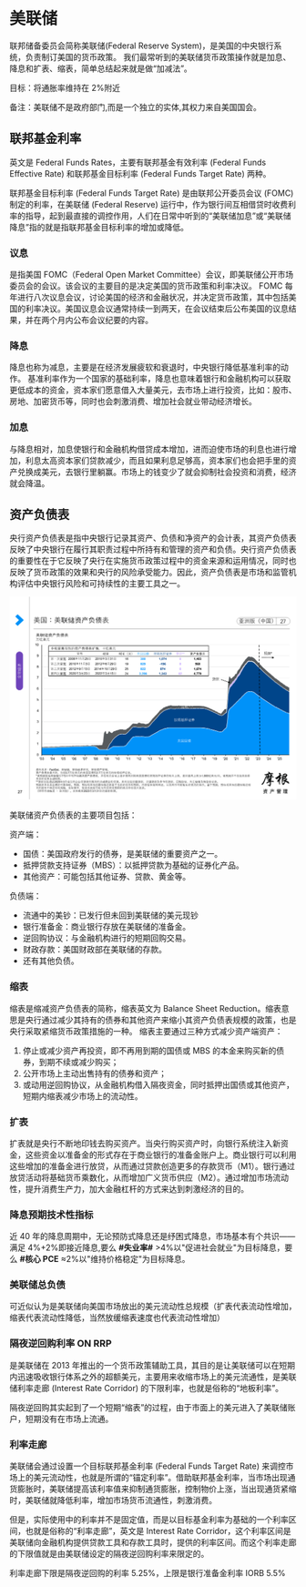 # 美联储

联邦储备委员会简称美联储(Federal Reserve System)，是美国的中央银行系统，负责制订美国的货币政策。
我们最常听到的美联储货币政策操作就是加息、降息和扩表、缩表，简单总结起来就是做“加减法”。

目标：将通胀率维持在 2%附近

备注：美联储不是政府部门,而是一个独立的实体,其权力来自美国国会。

## 联邦基金利率

英文是 Federal Funds Rates，主要有联邦基金有效利率 (Federal Funds Effective Rate) 和联邦基金目标利率 (Federal Funds Target Rate) 两种。

联邦基金目标利率 (Federal Funds Target Rate) 是由联邦公开委员会议 (FOMC) 制定的利率，在美联储 (Federal Reserve) 运行中，作为银行间互相借贷时收费利率的指导，起到最直接的调控作用，人们在日常中听到的“美联储加息”或“美联储降息”指的就是指联邦基金目标利率的增加或降低。

### 议息

是指美国 FOMC（Federal Open Market Committee）会议，即美联储公开市场委员会的会议。该会议的主要目的是决定美国的货币政策和利率决议。
FOMC 每年进行八次议息会议，讨论美国的经济和金融状况，并决定货币政策，其中包括美国的利率决议。美国议息会议通常持续一到两天，在会议结束后公布美国的议息结果，并在两个月内公布会议纪要的内容。

### 降息

降息也称为减息，主要是在经济发展疲软和衰退时，中央银行降低基准利率的动作。
基准利率作为一个国家的基础利率，降息也意味着银行和金融机构可以获取更低成本的资金，资本家们愿意借入大量美元，去市场上进行投资，比如：股市、房地、加密货币等，同时也会刺激消费、增加社会就业带动经济增长。

### 加息

与降息相对，加息使银行和金融机构借贷成本增加，进而迫使市场的利息也进行增加，利息太高资本家们贷款减少，而且如果利息足够高，资本家们也会把手里的资产兑换成美元，去银行里躺赢。市场上的钱变少了就会抑制社会投资和消费，经济就会降温。

## 资产负债表

央行资产负债表是指中央银行记录其资产、负债和净资产的会计表，其资产负债表反映了中央银行在履行其职责过程中所持有和管理的资产和负债。央行资产负债表的重要性在于它反映了央行在实施货币政策过程中的资金来源和运用情况，同时也反映了货币政策的效果和央行的风险承受能力。因此，资产负债表是市场和监管机构评估中央银行风险和可持续性的主要工具之一。

![1-1.png](./images/1-1.png)

美联储资产负债表的主要项目包括：

资产端：

-   国债：美国政府发行的债券，是美联储的重要资产之一。
-   抵押贷款支持证券（MBS）：以抵押贷款为基础的证券化产品。
-   其他资产：可能包括其他证券、贷款、黄金等。

负债端：

-   流通中的美钞：已发行但未回到美联储的美元现钞
-   银行准备金：商业银行存放在美联储的准备金。
-   逆回购协议：与金融机构进行的短期回购交易。
-   财政存款：美国财政部在美联储的存款。
-   还有其他负债。

### 缩表

缩表是缩减资产负债表的简称，缩表英文为 Balance Sheet Reduction。缩表意思是央行通过减少其持有的债券和其他资产来缩小其资产负债表规模的政策，也是央行采取紧缩货币政策措施的一种。
缩表主要通过三种方式减少资产端资产：

1. 停止或减少资产再投资，即不再用到期的国债或 MBS 的本金来购买新的债券，到期不续或减少购买；
2. 公开市场上主动出售持有的债券和资产；
3. 或动用逆回购协议，从金融机构借入隔夜资金，同时抵押出国债或其他资产，短期内缩表减少市场上的流动性。

### 扩表

扩表就是央行不断地印钱去购买资产。当央行购买资产时，向银行系统注入新资金，这些资金以准备金的形式存在于商业银行的准备金账户上。商业银行可以利用这些增加的准备金进行放贷，从而通过贷款创造更多的存款货币（M1）。银行通过放贷活动将基础货币乘数化，从而增加广义货币供应（M2）。通过增加市场流动性，提升消费生产力，加大金融杠杆的方式来达到刺激经济的目的。

### 降息预期技术性指标

近 40 年的降息周期中，无论预防式降息还是纾困式降息，市场基本有个共识——满足 4%+2%即接近降息,要么 **#失业率#** >4%以"促进社会就业"为目标降息，要么 **#核心 PCE** ≈2%以"维持价格稳定"为目标降息。

### 美联储总负债

可近似认为是美联储向美国市场放出的美元流动性总规模（扩表代表流动性增加，缩表代表流动性降低，当然放缓缩表速度也代表流动性增加）

### 隔夜逆回购利率 ON RRP

是美联储在 2013 年推出的一个货币政策辅助工具，其目的是让美联储可以在短期内迅速吸收银行体系之外的超额美元，主要用来收缩市场上的美元流通性，是美联储利率走廊 (Interest Rate Corridor) 的下限利率，也就是俗称的“地板利率”。

隔夜逆回购其实起到了一个短期“缩表”的过程，由于市面上的美元进入了美联储账户，短期没有在市场上流通。

### 利率走廊

美联储会通过设置一个目标联邦基金利率 (Federal Funds Target Rate) 来调控市场上的美元流动性，也就是所谓的“锚定利率”。借助联邦基金利率，当市场出现通货膨胀时，美联储提高该利率值来抑制通货膨胀，控制物价上涨，当出现通货紧缩时，美联储就降低利率，增加市场货币流通性，刺激消费。

但是，实际使用中的利率并不是固定值，而是以目标基金利率为基础的一个利率区间，也就是俗称的“利率走廊”，英文是 Interest Rate Corridor，这个利率区间是美联储向金融机构提供贷款工具和存款工具时，提供的利率区间。而这个利率走廊的下限值就是由美联储设定的隔夜逆回购利率来限定的。

利率走廊下限是隔夜逆回购的利率 5.25%，上限是银行准备金利率 IORB 5.5%
